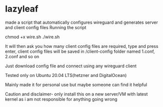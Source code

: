 # lazyleaf
made a script that automatically configures wireguard and generates server and client config files
Running the script

chmod +x wire.sh
./wire.sh

It will then ask you how many client config files are required, type and press enter, client config files will be saved in 
/client-config folder named 1.conf, 2.conf and so on

Just download config file and connect using any wireguard client

Tested only on Ubuntu 20.04 LTS(hetzner and DigitalOcean)

Mainly made it for personal use but maybe someone can find it helpful

Caution and disclaimer- only install this on a new server/VM with latest kernel as i am not responsible for anything going wrong

